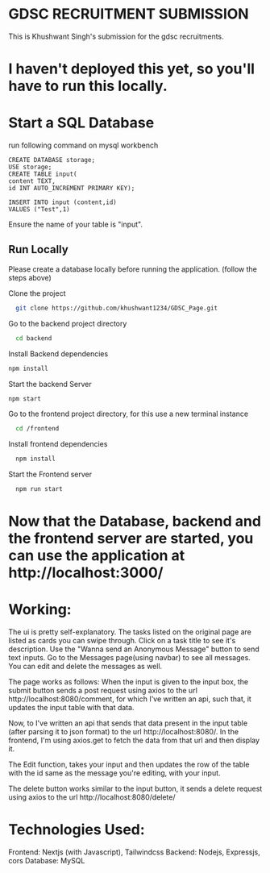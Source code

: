 
# GDSC RECRUITMENT SUBMISSION

This is Khushwant Singh's submission for the gdsc recruitments.

# I haven't deployed this yet, so you'll have to run this locally. 

# Start a SQL Database 
run following command on mysql workbench
```mysql workbench
CREATE DATABASE storage;
USE storage;
CREATE TABLE input(
content TEXT,
id INT AUTO_INCREMENT PRIMARY KEY);

INSERT INTO input (content,id)  
VALUES ("Test",1) 
```
Ensure the name of your table is "input".


## Run Locally
Please create a database locally before running the application. (follow the steps above)

Clone the project

```bash
  git clone https://github.com/khushwant1234/GDSC_Page.git
```
Go to the backend project directory
```bash
  cd backend
```
Install Backend dependencies

```bash
npm install
```
Start the backend Server
```bash
npm start
```

Go to the frontend project directory, for this use a new terminal instance

```bash
  cd /frontend
```

Install frontend dependencies

```bash
  npm install
```

Start the Frontend server

```bash
  npm run start
```

# Now that the Database, backend and the frontend server are started, you can use the application at http://localhost:3000/

# Working:
The ui is pretty self-explanatory. The tasks listed on the original page are listed as cards you can swipe through.
Click on a task title to see it's description.
Use the "Wanna send an Anonymous Message" button to send text inputs.
Go to the Messages page(using navbar) to see all messages. 
You can edit and delete the messages as well.


The page works as follows:
When the input is given to the input box, the submit button sends a post request using axios to the url http://localhost:8080/comment, for which I've written an api, such that, it updates the input table with that data.

Now, to I've written an api that sends that data present in the input table (after parsing it to json format) to the url http://localhost:8080/. In the frontend, I'm using axios.get to fetch the data from that url and then display it.

The Edit function, takes your input and then updates the row of the table with the id same as the message you're editing, with your input.

The delete button works similar to the input button, it sends a delete request using axios to the url http://localhost:8080/delete/

# Technologies Used:
Frontend: Nextjs (with Javascript), Tailwindcss
Backend: Nodejs, Expressjs, cors
Database: MySQL



